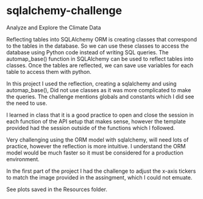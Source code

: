 # sqlalchemy-challenge
Analyze and Explore the Climate Data

Reflecting tables into SQLAlchemy ORM is creating classes that correspond to the tables in the database.
So we can use these classes to access the database using Python code instead of writing SQL queries.
The automap_base() function in SQLAlchemy can be used to reflect tables into classes. 
Once the tables are reflected, we can save use variables for each table to access them with python. 

In this project I used the reflection, creating a sqlalchemy and using automap_base(), Did not use classes as it was more complicated to make the queries. 
The challenge mentions globals and constants which I did see the need to use. 

I learned in class that it is a good practice to open and close the session in each function of the API setup that makes sense, however the template provided had
the session outside of the functions which I followed. 

Very challenging using the ORM model with sqlalchemy, will need lots of practice, however the reflection is more intuitive. 
I understand the ORM model would be much faster so it must be considered for a production environment. 

In the first part of the project I had the challenge to adjust the x-axis tickers to match the image provided in the assingment, which I could not emuate. 

See plots saved in the Resources folder. 